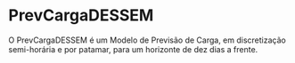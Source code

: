 # PrevCargaDESSEM
O PrevCargaDESSEM é um Modelo de Previsão de Carga, em discretização semi-horária e por patamar, para um horizonte de dez dias a frente.
